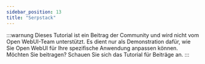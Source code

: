 ```yaml
---
sidebar_position: 13
title: "Serpstack"
---
```


:::warnung
Dieses Tutorial ist ein Beitrag der Community und wird nicht vom Open WebUI-Team unterstützt. Es dient nur als Demonstration dafür, wie Sie Open WebUI für Ihre spezifische Anwendung anpassen können. Möchten Sie beitragen? Schauen Sie sich das Tutorial für Beiträge an.
:::
